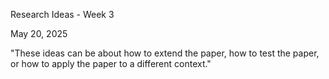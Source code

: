 Research Ideas - Week 3

May 20, 2025

"These ideas can be about how to extend the paper, how to test the paper, or how to apply the paper to a different context."
